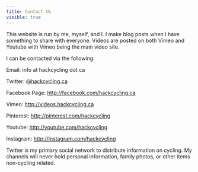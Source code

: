 ---title: Contact Usvisible: true---<p style="text-align: left;">
  This website is run by me, myself, and I. I make blog posts when I have something to share with everyone. Videos are posted on both Vimeo and Youtube with Vimeo being the main video site.
</p>

<p style="text-align: left;">
  I can be contacted via the following:
</p>

<p style="text-align: left;">
  Email: info at hackcycling dot ca
</p>

<p style="text-align: left;">
  Twitter: <a href="http://twitter.com/hackcycing" title="Twitter" target="_blank">@hackcycling.ca</a>
</p>

<p style="text-align: left;">
  Facebook Page: <a href="http://facebook.com/hackcycling.ca">http://facebook.com/hackcycling.ca</a>
</p>

<p style="text-align: left;">
  Vimeo: <a href="http://videos.hackcycling.ca">http://videos.hackcycling.ca</a>
</p>

<p style="text-align: left;">
  Pinterest: <a href="http://pinterest.com/hackcycling">http://pinterest.com/hackcycling</a>
</p>

<p style="text-align: left;">
  Youtube: <a href="http://youtube.com/hackcycling">http://youtube.com/hackcycling</a>
</p>

<p style="text-align: left;">
  Instagram: <a href="http://instagram.com/hackcycling">http://instagram.com/hackcycling</a>
</p>

<p style="text-align: left;">
  Twitter is my primary social network to distribute information on cycling. My channels will never hold personal information, family photos, or other items non-cycling related.
</p>

<p style="text-align: left;">
  &nbsp;
</p>

<p style="text-align: left;">
  &nbsp;
</p>
